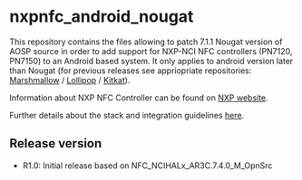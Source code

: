 # nxpnfc_android_nougat

This repository contains the files allowing to patch 7.1.1 Nougat version of AOSP source in order to add support for NXP-NCI NFC controllers (PN7120, PN7150) to an Android based system.
It only applies to android version later than Nougat (for previous releases see appriopriate repositories: 
[Marshmallow](https://github.com/NXPNFCLinux/nxpnfc_android_marshmallow) / [Lollipop](https://github.com/NXPNFCLinux/nxpnfc_android_lollipop) / [Kitkat](https://github.com/NXPNFCLinux/nxpnfc_android_kitkat)).

Information about NXP NFC Controller can be found on [NXP website](http://www.nxp.com/products/identification_and_security/nfc_and_reader_ics/nfc_controller_solutions/#overview).

Further details about the stack and integration guidelines [here](https://github.com/NXPNFCLinux/nxpnfc_android_marshmallow/blob/master/AN11690%20-%20NXPNCI%20Android%20Porting%20Guidelines.pdf).

Release version
---------------
 * R1.0: Initial release based on NFC_NCIHALx_AR3C.7.4.0_M_OpnSrc
